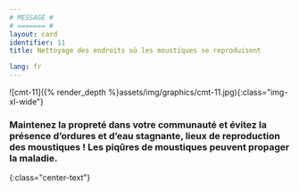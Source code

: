 ```yaml
---
# MESSAGE #
# ======= #
layout: card
identifier: 11
title: Nettoyage des endroits où les moustiques se reproduisent

lang: fr
---
```


![cmt-11]({% render_depth %}assets/img/graphics/cmt-11.jpg){:class="img-xl-wide"}

### Maintenez la propreté dans votre communauté et évitez la présence d’ordures et d’eau stagnante, lieux de reproduction des moustiques ! Les piqûres de moustiques peuvent propager la maladie.
{:class="center-text"}